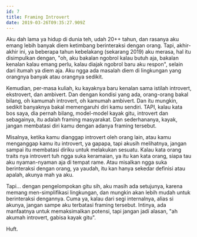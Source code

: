```yaml
---
id: 7
title: Framing Introvert
date: 2019-03-26T09:35:27.909Z
---
```

Aku dah lama ya hidup di dunia teh, udah 20++ tahun, dan rasanya aku emang lebih banyak diem ketimbang berinteraksi dengan orang. Tapi, akhir-akhir ini, ya beberapa tahun kebelakang (sekarang 2019) aku merasa, hal itu disimpulkan dengan, "oh, aku bakalan ngobrol kalau butuh aja, bakalan kenalan kalau emang perlu, kalau diajak ngobrol baru aku respon", selain dari itumah ya diem aja. Aku ngga ada masalah diem di lingkungan yang orangnya banyak atau orangnya sedikit.



Kemudian, per-masa kuliah, ku kayaknya baru kenalan sama istilah introvert, ekstrovert, dan ambivert. Dan dengan kondisi yang ada, orang-orang bakal bilang, oh kamumah introvert, oh kamumah ambivert. Dan itu mungkin, sedikit banyaknya bakal memengaruhi diri kamu sendiri. TAPI, kalau kata bos saya, dia pernah bilang, model-model kayak gitu, introvert dan sebagainya, itu adalah framing masyarakat. Dan sederhananya, kayak, jangan membatasi diri kamu dengan adanya framing tersebut.



Misalnya, ketika kamu dianggap introvert oleh orang lain, atau kamu menganggap kamu itu introvert, ya gapapa, tapi akusih melihatnya, jangan sampai itu membatasi diriku untuk melakukan sesuatu. Kalau kata orang traits nya introvert tuh ngga suka keramaian, ya itu kan kata orang, siapa tau aku nyaman-nyaman aja di tempat rame. Atau misalkan ngga suka berinteraksi dengan orang, ya yaudah, itu kan hanya sekedar definisi atau apalah, akunya mah ya aku.



Tapi... dengan pengelompokan gitu sih, aku masih ada setujunya, karena memang men-simplifikasi lingkungan, dan mungkin akan lebih mudah untuk berinteraksi dengannya. Cuma ya, kalau dari segi internalnya, alias si akunya, jangan sampe aku terbatasi framing tersebut. Intinya, ada manfaatnya untuk memaksimalkan potensi, tapi jangan jadi alasan, "ah akumah introvert, gabisa kayak gitu".



Huft.

